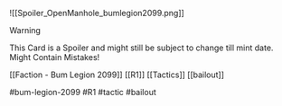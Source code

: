 ![[Spoiler_OpenManhole_bumlegion2099.png]]


> [!warning] 
> This Card is a Spoiler and might still be subject to change till mint date. 
> Might Contain Mistakes!

[[Faction - Bum Legion 2099]]
[[R1]]
[[Tactics]]
[[bailout]]

#bum-legion-2099 #R1 #tactic #bailout 